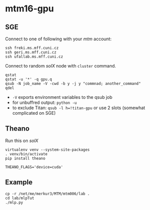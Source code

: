 # mtm16-gpu

## SGE

Connect to one of following with your *mtm* account:

```
ssh freki.ms.mff.cuni.cz
ssh geri.ms.mff.cuni.cz
ssh ufallab.ms.mff.cuni.cz
```

Connect to random *solX* node with `cluster` command.

```
qstat
qstat -u '*' -q gpu.q
qsub -N job_name -V -cwd -b y -j y "commnad; another_command"
qdel
```

- `-V` exports environment variables to the qsub job
- for unbuffred output: `python -u`
- to exclude Titan: `qsub -l h=!titan-gpu` or use 2 slots (somewhat complicated on SGE)

## Theano

Run this on *solX*

```
virtualenv venv --system-site-packages
. venv/bin/activate
pip install theano
```

`THEANO_FLAGS='device=cuda'`

## Example

```
cp -r /net/me/merkur3/MTM/mtm006/lab .
cd lab/mlpTut
./mlp.py
```
